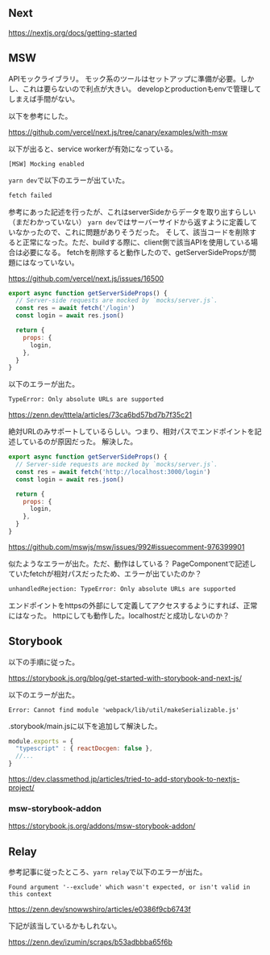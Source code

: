 ## Next

https://nextjs.org/docs/getting-started

## MSW
APIモックライブラリ。
モック系のツールはセットアップに準備が必要。しかし、これは要らないので利点が大きい。
developとproductionもenvで管理してしまえば手間がない。

以下を参考にした。

https://github.com/vercel/next.js/tree/canary/examples/with-msw

以下が出ると、service workerが有効になっている。

`[MSW] Mocking enabled`

`yarn dev`で以下のエラーが出ていた。

```bash
fetch failed
```

参考にあった記述を行ったが、これはserverSideからデータを取り出すらしい（まだわかっていない）
`yarn dev`ではサーバーサイドから返すように定義していなかったので、これに問題がありそうだった。
そして、該当コードを削除すると正常になった。ただ、buildする際に、client側で該当APIを使用している場合は必要になる。
fetchを削除すると動作したので、getServerSidePropsが問題にはなっていない。

https://github.com/vercel/next.js/issues/16500


```js
export async function getServerSideProps() {
  // Server-side requests are mocked by `mocks/server.js`.
  const res = await fetch('/login')
  const login = await res.json()

  return {
    props: {
      login,
    },
  }
}
```

以下のエラーが出た。

```bash
TypeError: Only absolute URLs are supported
```

https://zenn.dev/tttela/articles/73ca6bd57bd7b7f35c21

絶対URLのみサポートしているらしい。つまり、相対パスでエンドポイントを記述しているのが原因だった。
解決した。

```js
export async function getServerSideProps() {
  // Server-side requests are mocked by `mocks/server.js`.
  const res = await fetch('http://localhost:3000/login')
  const login = await res.json()

  return {
    props: {
      login,
    },
  }
}
```

https://github.com/mswjs/msw/issues/992#issuecomment-976399901


似たようなエラーが出た。ただ、動作はしている？
PageComponentで記述していたfetchが相対パスだったため、エラーが出ていたのか？

```bash
unhandledRejection: TypeError: Only absolute URLs are supported
```

エンドポイントをhttpsの外部にして定義してアクセスするようにすれば、正常にはなった。
httpにしても動作した。localhostだと成功しないのか？

## Storybook

以下の手順に従った。

https://storybook.js.org/blog/get-started-with-storybook-and-next-js/

以下のエラーが出た。

`Error: Cannot find module 'webpack/lib/util/makeSerializable.js'`

.storybook/main.jsに以下を追加して解決した。

```js
module.exports = {
  "typescript" : { reactDocgen: false },
  //...
}
```

https://dev.classmethod.jp/articles/tried-to-add-storybook-to-nextjs-project/

### msw-storybook-addon

https://storybook.js.org/addons/msw-storybook-addon/

## Relay

参考記事に従ったところ、`yarn relay`で以下のエラーが出た。
```
Found argument '--exclude' which wasn't expected, or isn't valid in this context
```

https://zenn.dev/snowwshiro/articles/e0386f9cb6743f

下記が該当しているかもしれない。

https://zenn.dev/izumin/scraps/b53adbbba65f6b